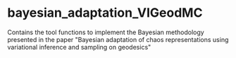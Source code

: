# bayesian_adaptation_VIGeodMC
Contains the tool functions to implement the Bayesian methodology presented in the paper "Bayesian adaptation of chaos representations using variational inference and sampling on geodesics"
